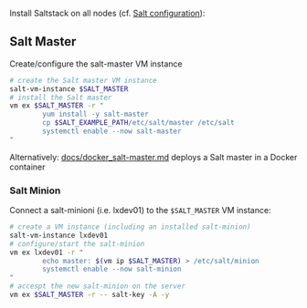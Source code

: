 Install Saltstack on all nodes (cf. [Salt configuration][sc]):

[sc]: https://docs.saltstack.com/en/latest/ref/configuration/index.html

## Salt Master

Create/configure the salt-master VM instance

```bash
# create the Salt master VM instance
salt-vm-instance $SALT_MASTER
# install the Salt master
vm ex $SALT_MASTER -r "
        yum install -y salt-master
        cp $SALT_EXAMPLE_PATH/etc/salt/master /etc/salt
        systemctl enable --now salt-master
"
```

Alternatively: [docs/docker_salt-master.md][dsm] deploys a Salt master in a Docker container

[dsm]: docs/docker_salt-master.md 

### Salt Minion

Connect a salt-minioni (i.e. lxdev01) to the `$SALT_MASTER` VM instance:

```bash
# create a VM instance (including an installed salt-minion)
salt-vm-instance lxdev01
# configure/start the salt-minion
vm ex lxdev01 -r "
        echo master: $(vm ip $SALT_MASTER) > /etc/salt/minion
        systemctl enable --now salt-minion
"
# accespt the new salt-minion on the server
vm ex $SALT_MASTER -r -- salt-key -A -y
```

```bash

```

